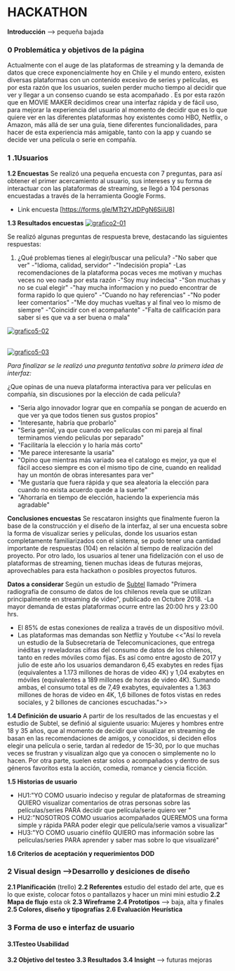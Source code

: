 # HACKATHON
 **Introducción** --> pequeña bajada
 
### 0 Problemática y objetivos de la página
Actualmente con el auge de las plataformas de streaming y la demanda de datos que crece exponencialmente hoy en Chile y el mundo entero, existen diversas plataformas con un contenido excesivo de series y películas, es por esta razón que los usuarios, suelen perder mucho tiempo al decidir que ver y llegar a un consenso cuando se esta acompañado .
Es por esta razón que en MOVIE MAKER decidimos crear una interfaz rápida y de fácil uso, para mejorar la experiencia del usuario al momento de decidir que es lo que quiere ver en las diferentes plataformas hoy existentes como HBO, Netflix, o Amazon, más allá de ser una guía, tiene diferentes funcionalidades, para hacer de esta experiencia más amigable, tanto con la app y cuando se decide ver una película o serie en compañía. 

### 1 .1Usuarios

**1.2 Encuestas**
Se realizó una pequeña encuesta con 7 preguntas, para así obtener el primer acercamiento al usuario, sus intereses y su forma de interactuar con las plataformas de streaming, se llegó a 104 personas encuestadas a través de la herramienta Google Forms.
* Link encuesta  [https://forms.gle/MTt2YJtDPgN6SiiU8]

**1.3 Resultados encuestas**
<a href="https://ibb.co/Xz3V5Jx"><img src="https://i.ibb.co/641Nts0/grafico2-01.jpg" alt="grafico2-01" border="0"></a>

Se realizó algunas preguntas de respuesta breve, destacando las siguientes respuestas:
1. ¿Qué problemas tienes al elegir/buscar una película?
-"No saber que ver"
-"Idioma, calidad, servidor"
-"Indecisión propia"
-Las recomendaciones de la plataforma pocas veces me motivan y muchas veces no veo nada por esta razón
-"Soy muy indecisa"
-"Son muchas y no se cual elegir"
-"hay mucha informacion y no puedo encontrar de forma rapido lo que quiero"
-"Cuando no hay referencias"
-"No poder leer comentarios"
-"Me doy muchas vueltas y al final veo lo mismo de siempre"
-"Coincidir con el acompañante"
-"Falta de calificación para saber si es que va a ser buena o mala"



<a href="https://ibb.co/KzN5RbX"><img src="https://i.ibb.co/Z1HftGV/grafico5-02.jpg" alt="grafico5-02" border="0"></a><br /><a target='_blank' href='https://es.imgbb.com/'></a><br />

<a href="https://ibb.co/fDgq5HS"><img src="https://i.ibb.co/5K0GyL9/grafico5-03.jpg" alt="grafico5-03" border="0"></a>

*Para finalizar se le realizó una pregunta tentativa sobre la primera idea de interfaz:*

¿Que opinas de una nueva plataforma interactiva para ver películas en compañía, sin discusiones por la elección de cada película?

- "Seria algo innovador lograr que en compañía se pongan de acuerdo en que ver ya que todos tienen sus gustos propios"
- "Interesante, habría que probarlo"
- "Seria genial, ya que cuando veo películas con mi pareja al final terminamos viendo películas por separado"
- "Facilitaría la elección y lo haría más corto"
- "Me parece interesante la usaria"
- "Opino que mientras más variado sea el catalogo es mejor, ya que el fácil acceso siempre es con el mismo tipo de cine, cuando en realidad hay un montón de obras interesantes para ver"
- "Me gustaría que fuera rápida y que sea aleatoria la elección para cuando no exista acuerdo quede a la suerte"
- "Ahorraría en tiempo de elección, haciendo la experiencia más agradable"

**Conclusiones encuestas**
Se rescataron insights que finalmente fueron la base de la construcción y el diseño de la interfaz, al ser una encuesta sobre la forma de visualizar series y películas, donde los usuarios estan completamente familiarizados con el sistema, se pudo tener una cantidad importante de respuestas (104) en relación al tiempo de realización del proyecto. Por otro lado, los usuarios al tener una fidelización con el uso de plataformas de streaming, tienen muchas ideas de futuras mejoras, aprovechables para esta hackathon o posibles proyectos futuros.

**Datos a considerar**
Según un estudio de [Subtel](https://www.subtel.gob.cl/primera-radiografia-de-consumo-de-datos-de-los-chilenos-revela-que-se-utilizan-principalmente-en-streaming-de-video/) llamado "Primera radiografía de consumo de datos de los chilenos revela que se utilizan principalmente en streaming de video",  publicado en Octubre 2018.
-La mayor demanda de estas plataformas ocurre entre las 20:00 hrs y 23:00 hrs.
- El 85% de estas conexiones de realiza a través de un dispositivo móvil.
- Las plataformas mas demandas son Netfliz y Youtube 
<<"Así lo revela un estudio de la Subsecretaría de Telecomunicaciones, que entrega inéditas y reveladoras cifras del consumo de datos de los chilenos, tanto en redes móviles como fijas. Es así como entre agosto de 2017 y julio de este año los usuarios demandaron 6,45 exabytes en redes fijas (equivalentes a 1.173 millones de horas de video 4K) y 1,04 exabytes en móviles (equivalentes a 189 millones de horas de video 4K). Sumando ambas, el consumo total es de 7,49 exabytes, equivalentes a 1.363 millones de horas de video en 4K, 1,6 billones de fotos vistas en redes sociales, y 2 billones de canciones escuchadas.">>

**1.4 Definición de usuario**
A partir de los resultados de las encuestas y el estudio de Subtel, se definió al siguiente usuario:
Mujeres y hombres entre 18 y 35 años,  que al momento de decidir que visualizar en streaming de basan en las recomendaciones de amigos, y conocidos, si deciden ellos elegir una película o serie, tardan al rededor de 15-30, por lo que muchas veces se frustran y visualizan algo que ya conocen o simplemente no lo hacen. Por otra parte, suelen estar solos o acompañados y dentro de sus géneros favoritos esta la acción, comedia, romance y ciencia ficción.

**1.5 Historias de usuario** 

- HU1:"YO COMO usuario indeciso y regular de plataformas de streaming QUIERO visualizar comentarios de otras personas sobre las películas/series PARA decidir que película/serie quiero ver "
- HU2:"NOSOTROS COMO usuarios acompañados QUEREMOS una forma simple y rápida PARA poder elegir que película/serie vamos a visualizar"
- HU3:"YO COMO usuario cinéfilo QUIERO mas información sobre las películas/series  PARA aprender y saber mas sobre lo que visualizaré"

**1.6 Criterios de aceptación y requerimientos DOD** 

### 2 Visual design -->Desarrollo y desiciones de diseño
**2.1 Planificación** (trello)
**2.2 Referentes** estudio del estado del arte, que es lo que existe, colocar fotos o pantallazos y hacer un mini mini estudio 
**2.2 Mapa de flujo** esta ok
**2.3 Wireframe**
**2.4 Prototipos** --> baja, alta y finales
**2.5 Colores, diseño y tipografías**
**2.6 Evaluación Heurística**

### 3 Forma de uso e interfaz de usuario
#### 3.1Testeo Usabilidad
**3.2 Objetivo del testeo**
**3.3 Resultados**
**3.4 Insight** --> futuras mejoras